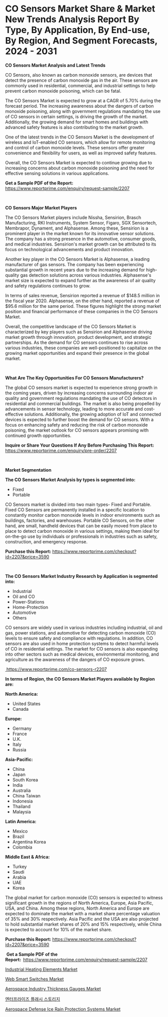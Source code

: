 <p><h1>CO Sensors Market Share & Market New Trends Analysis Report By Type, By Application, By End-use, By Region, And Segment Forecasts, 2024 - 2031</h1></p><p><strong>CO Sensors Market Analysis and Latest Trends</strong></p>
<p><p>CO Sensors, also known as carbon monoxide sensors, are devices that detect the presence of carbon monoxide gas in the air. These sensors are commonly used in residential, commercial, and industrial settings to help prevent carbon monoxide poisoning, which can be fatal.</p><p>The CO Sensors Market is expected to grow at a CAGR of 5.70% during the forecast period. The increasing awareness about the dangers of carbon monoxide poisoning, along with government regulations mandating the use of CO sensors in certain settings, is driving the growth of the market. Additionally, the growing demand for smart homes and buildings with advanced safety features is also contributing to the market growth.</p><p>One of the latest trends in the CO Sensors Market is the development of wireless and IoT-enabled CO sensors, which allow for remote monitoring and control of carbon monoxide levels. These sensors offer greater convenience and flexibility for users, as well as improved safety features.</p><p>Overall, the CO Sensors Market is expected to continue growing due to increasing concerns about carbon monoxide poisoning and the need for effective sensing solutions in various applications.</p></p>
<p><strong>Get a Sample PDF of the Report:&nbsp;</strong> <a href="https://www.reportprime.com/enquiry/request-sample/2207">https://www.reportprime.com/enquiry/request-sample/2207</a></p>
<p>&nbsp;</p>
<p><strong>CO Sensors Major Market Players</strong></p>
<p><p>The CO Sensors Market players include Nissha, Sensirion, Brasch Manufacturing, RKI Instruments, System Sensor, Figaro, SGX Sensortech, Membrapor, Dynament, and Alphasense. Among these, Sensirion is a prominent player in the market known for its innovative sensor solutions. The company has a strong presence in the automotive, consumer goods, and medical industries. Sensirion's market growth can be attributed to its focus on technological advancements and product innovation.</p><p>Another key player in the CO Sensors Market is Alphasense, a leading manufacturer of gas sensors. The company has been experiencing substantial growth in recent years due to the increasing demand for high-quality gas detection solutions across various industries. Alphasense's market size is expected to expand further as the awareness of air quality and safety regulations continues to grow.</p><p>In terms of sales revenue, Sensirion reported a revenue of $148.5 million in the fiscal year 2020. Alphasense, on the other hand, reported a revenue of $95.6 million for the same period. These figures highlight the strong market position and financial performance of these companies in the CO Sensors Market.</p><p>Overall, the competitive landscape of the CO Sensors Market is characterized by key players such as Sensirion and Alphasense driving market growth through innovation, product development, and strategic partnerships. As the demand for CO sensors continues to rise across various industries, these companies are well-positioned to capitalize on the growing market opportunities and expand their presence in the global market.</p></p>
<p>&nbsp;</p>
<p><strong>What Are The Key Opportunities For CO Sensors Manufacturers?</strong></p>
<p><p>The global CO sensors market is expected to experience strong growth in the coming years, driven by increasing concerns surrounding indoor air quality and government regulations mandating the use of CO detectors in residential and commercial buildings. The market is also being propelled by advancements in sensor technology, leading to more accurate and cost-effective solutions. Additionally, the growing adoption of IoT and connected devices is expected to further boost the demand for CO sensors. With a focus on enhancing safety and reducing the risk of carbon monoxide poisoning, the market outlook for CO sensors appears promising with continued growth opportunities.</p></p>
<p><strong>Inquire or Share Your Questions If Any Before Purchasing This Report:</strong> <a href="https://www.reportprime.com/enquiry/pre-order/2207">https://www.reportprime.com/enquiry/pre-order/2207</a></p>
<p>&nbsp;</p>
<p><strong>Market Segmentation</strong></p>
<p><strong>The CO Sensors Market Analysis by types is segmented into:</strong></p>
<p><ul><li>Fixed</li><li>Portable</li></ul></p>
<p><p>CO Sensors market is divided into two main types- Fixed and Portable. Fixed CO Sensors are permanently installed in a specific location to constantly monitor carbon monoxide levels in indoor environments such as buildings, factories, and warehouses. Portable CO Sensors, on the other hand, are small, handheld devices that can be easily moved from place to place to detect carbon monoxide in various settings, making them ideal for on-the-go use by individuals or professionals in industries such as safety, construction, and emergency response.</p></p>
<p><strong>Purchase this Report:&nbsp;</strong><a href="https://www.reportprime.com/checkout?id=2207&price=3590">https://www.reportprime.com/checkout?id=2207&price=3590</a></p>
<p>&nbsp;</p>
<p><strong>The CO Sensors Market Industry Research by Application is segmented into:</strong></p>
<p><ul><li>Industrial</li><li>Oil and CO</li><li>Power-Stations</li><li>Home-Protection</li><li>Automotive</li><li>Others</li></ul></p>
<p><p>CO sensors are widely used in various industries including industrial, oil and gas, power stations, and automotive for detecting carbon monoxide (CO) levels to ensure safety and compliance with regulations. In addition, CO sensors are also used in home protection systems to detect harmful levels of CO in residential settings. The market for CO sensors is also expanding into other sectors such as medical devices, environmental monitoring, and agriculture as the awareness of the dangers of CO exposure grows.</p></p>
<p><a href="https://www.reportprime.com/co-sensors-r2207">&nbsp;https://www.reportprime.com/co-sensors-r2207</a></p>
<p><strong>In terms of Region, the CO Sensors Market Players available by Region are:</strong></p>
<p>
    <p> <strong> North America: </strong>
        <ul>
            <li>United States</li>
            <li>Canada</li>
        </ul>
        </p> 
    <p> <strong> Europe: </strong>
        <ul>
            <li>Germany</li>
            <li>France</li>
            <li>U.K.</li>
            <li>Italy</li>
            <li>Russia</li>
        </ul>
        </p> 
    <p> <strong> Asia-Pacific: </strong>
        <ul>
            <li>China</li>
            <li>Japan</li>
            <li>South Korea</li>
            <li>India</li>
            <li>Australia</li>
            <li>China Taiwan</li>
            <li>Indonesia</li>
            <li>Thailand</li>
            <li>Malaysia</li>
        </ul>
        </p> 
    <p> <strong> Latin America: </strong>
        <ul>
            <li>Mexico</li>
            <li>Brazil</li>
            <li>Argentina Korea</li>
            <li>Colombia</li>
        </ul>
        </p> 
    <p> <strong> Middle East & Africa: </strong>
        <ul>
            <li>Turkey</li>
            <li>Saudi</li>
            <li>Arabia</li>
            <li>UAE</li>
            <li>Korea</li>
        </ul>
    </p>
    </p>
<p><p>The global market for carbon monoxide (CO) sensors is expected to witness significant growth in the regions of North America, Europe, Asia Pacific, USA, and China. Among these regions, North America and Europe are expected to dominate the market with a market share percentage valuation of 35% and 30% respectively. Asia Pacific and the USA are also projected to hold substantial market shares of 20% and 15% respectively, while China is expected to account for 10% of the market share.</p></p>
<p><strong>Purchase this Report: </strong><a href="https://www.reportprime.com/checkout?id=2207&price=3590">https://www.reportprime.com/checkout?id=2207&price=3590</a></p>
<p>&nbsp;<strong>Get a Sample PDF of the Report:&nbsp;&nbsp;</strong><a href="https://www.reportprime.com/enquiry/request-sample/2207">https://www.reportprime.com/enquiry/request-sample/2207</a></p>
<p><strong></strong></p>
<p><p><a href="https://issuu.com/reportprime-2/docs/industrial-heating-elements-market-size-2030.pptx">Industrial Heating Elements Market</a></p><p><a href="https://github.com/Sherrillcrooksxa8i18ucf2m/Market-Research-Report-List-3/blob/main/web-smart-switches-market.md">Web Smart Switches Market</a></p><p><a href="https://medium.com/@eliasman59/aerospace-industry-thickness-gauges-market-report-by-product-type-ultrasonic-magnetic-others-end-472d2098a90a">Aerospace Industry Thickness Gauges Market</a></p><p><a href="https://github.com/RichardLueilwitz787/Market-Research-Report-List-2/blob/main/522026827073.md">엔터프라이즈 플래시 스토리지</a></p><p><a href="https://www.linkedin.com/pulse/strategic-insights-global-aerospace-defense-ice-rain-protection-mftie">Aerospace Defense Ice Rain Protection Systems Market</a></p></p>
